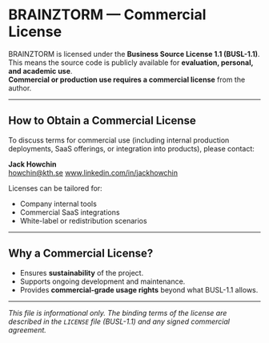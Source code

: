 # BRAINZTORM — Commercial License

BRAINZTORM is licensed under the **Business Source License 1.1 (BUSL-1.1)**.  
This means the source code is publicly available for **evaluation, personal, and academic use**.  
**Commercial or production use requires a commercial license** from the author.

---

## How to Obtain a Commercial License

To discuss terms for commercial use (including internal production deployments, SaaS offerings, or integration into products), please contact:

**Jack Howchin**  
howchin@kth.se
www.linkedin.com/in/jackhowchin

Licenses can be tailored for:
- Company internal tools
- Commercial SaaS integrations
- White-label or redistribution scenarios

---

## Why a Commercial License?

- Ensures **sustainability** of the project.  
- Supports ongoing development and maintenance.  
- Provides **commercial-grade usage rights** beyond what BUSL-1.1 allows.  

---

*This file is informational only. The binding terms of the license are described in the `LICENSE` file (BUSL-1.1) and any signed commercial agreement.*
